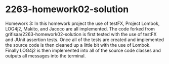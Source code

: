 # 2263-homework02-solution
Homework 3: In this homework project the use of testFX, Project Lombok, LOG4j2, Makito, and Jacoco are all implemented. The code forked from grifisaa/2263-homework02-solution is first tested with the use of testFX and JUnit assertion tests. Once all of the tests are created and implemented the source code is then cleaned up a little bit with the use of Lombok. Finally LOG4j2 is then implemented into all of the source code classes and outputs all messages into the terminal.
